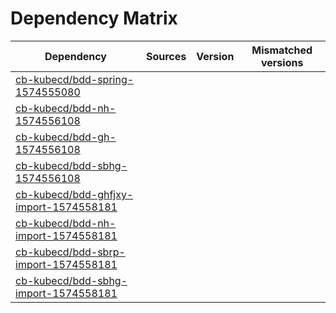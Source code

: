 # Dependency Matrix

Dependency | Sources | Version | Mismatched versions
---------- | ------- | ------- | -------------------
[cb-kubecd/bdd-spring-1574555080](https://github.com/cb-kubecd/bdd-spring-1574555080.git) |  | []() | 
[cb-kubecd/bdd-nh-1574556108](https://github.com/cb-kubecd/bdd-nh-1574556108.git) |  | []() | 
[cb-kubecd/bdd-gh-1574556108](https://github.com/cb-kubecd/bdd-gh-1574556108.git) |  | []() | 
[cb-kubecd/bdd-sbhg-1574556108](https://github.com/cb-kubecd/bdd-sbhg-1574556108.git) |  | []() | 
[cb-kubecd/bdd-ghfjxy-import-1574558181](https://github.com/cb-kubecd/bdd-ghfjxy-import-1574558181.git) |  | []() | 
[cb-kubecd/bdd-nh-import-1574558181](https://github.com/cb-kubecd/bdd-nh-import-1574558181.git) |  | []() | 
[cb-kubecd/bdd-sbrp-import-1574558181](https://github.com/cb-kubecd/bdd-sbrp-import-1574558181.git) |  | []() | 
[cb-kubecd/bdd-sbhg-import-1574558181](https://github.com/cb-kubecd/bdd-sbhg-import-1574558181.git) |  | []() | 
